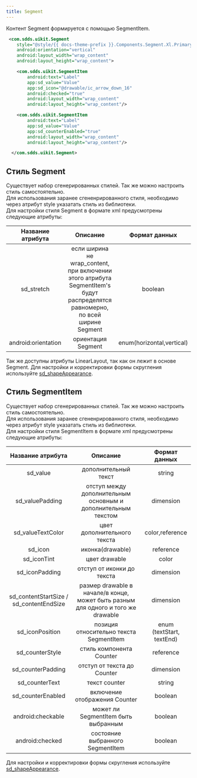 ```yaml
---
title: Segment
---
```


Контент Segment формируется с помощью SegmentItem.

```xml
 <com.sdds.uikit.Segment
    style="@style/{{ docs-theme-prefix }}.Components.Segment.Xl.Primary"
    android:orientation="vertical"
    android:layout_width="wrap_content"
    android:layout_height="wrap_content">

    <com.sdds.uikit.SegmentItem
        android:text="Label"
        app:sd_value="Value"
        app:sd_icon="@drawable/ic_arrow_down_16"
        android:checked="true"
        android:layout_width="wrap_content"
        android:layout_height="wrap_content"/>

    <com.sdds.uikit.SegmentItem
        android:text="Label"
        app:sd_value="Value"
        app:sd_counterEnabled="true"
        android:layout_width="wrap_content"
        android:layout_height="wrap_content"/>

  </com.sdds.uikit.Segment>
```

## Стиль Segment

Существует набор сгенерированных стилей. Так же можно настроить стиль самостоятельно.  
Для использования заранее сгененрированного стиля, необходимо через атрибут style указатать стиль из библиотеки.  
Для настройки стиля Segment в формате xml предусмотрены следующие атрибуты:

|Название атрибута|Описание|Формат данных|
|:-:|:-:|:-:|
|sd_stretch|если ширина не wrap_content, при включении этого атрибута SegmentItem's будут распределятся равномерно, по всей ширине Segment|boolean|
|android:orientation|ориентация Segment|enum(horizontal,vertical)|

Так же доступны атрибуты LinearLayout, так как он лежит в основе Segment.
Для настройки и корректировки формы скругления используйте [sd_shapeAppearance](../theme/ShapeAppearance.md#sd_shapeappearance).

## Стиль SegmentItem

Существует набор сгенерированных стилей. Так же можно настроить стиль самостоятельно.  
Для использования заранее сгененрированного стиля, необходимо через атрибут style указатать стиль из библиотеки.  
Для настройки стиля SegmentItem в формате xml предусмотрены следующие атрибуты:

|Название атрибута|Описание|Формат данных|
|:-:|:-:|:-:|
|sd_value|дополнительный текст|string|
|sd_valuePadding|отступ между дополнительным основным и дополнительным текстом|dimension|
|sd_valueTextColor|цвет дополнительного текста|color,reference|
|sd_icon|иконка(drawable)|reference|
|sd_iconTint|цвет drawable|color|
|sd_iconPadding|отступ от иконки до текста|dimension|
|sd_contentStartSize / sd_contentEndSize|размер drawable в начале/в конце, может быть разным для одного и того же drawable|dimension|
|sd_iconPosition|позиция относительно текста SegmentItem|enum (textStart, textEnd)|
|sd_counterStyle|стиль компонента Counter|reference|
|sd_counterPadding|отступ от текста до Counter|dimension|
|sd_counterText|текст counter|string|
|sd_counterEnabled|включение отображения Counter|boolean|
|android:checkable|может ли SegmentItem быть выбранным|boolean|
|android:checked|состояние выбранного SegmentItem|boolean|

Для настройки и корректировки формы скругления используйте [sd_shapeAppearance](../theme/ShapeAppearance.md#sd_shapeappearance).  
